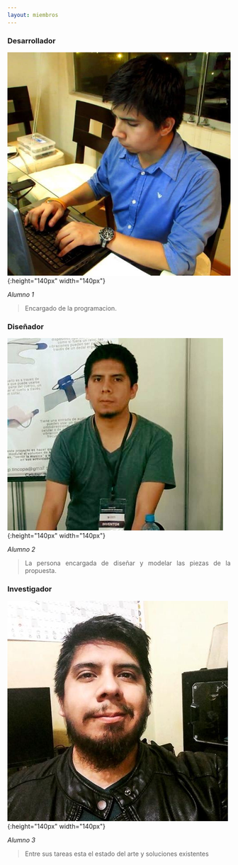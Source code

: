```yaml
---
layout: miembros
---
```

### Desarrollador
![Alt text](/miembros/desarrollador.jpg){:height="140px" width="140px"}

*Alumno 1*
><div style="text-align: justify"> Encargado de la programacion.</div>

### Diseñador
![Alt text](/miembros/disenador.jpg){:height="140px" width="140px"}

*Alumno 2*
><div style="text-align: justify"> La persona encargada de diseñar y modelar las piezas de la propuesta.</div>

### Investigador
![Alt text](/miembros/investigador.jpg){:height="140px" width="140px"}

*Alumno 3*
><div style="text-align: justify">Entre sus tareas esta el estado del arte y soluciones existentes</div>
